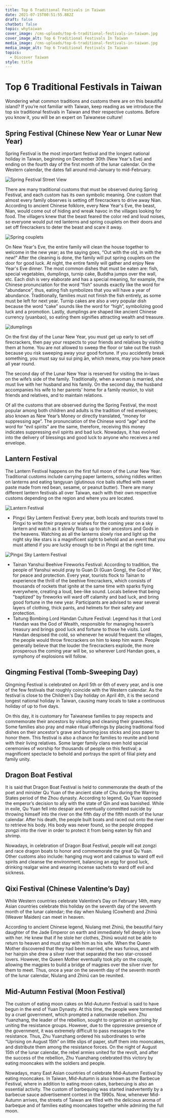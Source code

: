 ```yaml
---
title: Top 6 Traditional Festivals in Taiwan
date: 2021-07-15T00:51:55.882Z
draft: false
chatbot: false
topic: whytaiwan
cover_image: /cms-uploads/top-6-traditional-festivals-in-taiwan.jpg
cover_image_alt: Top 6 Traditional Festivals In Taiwan
media_image: /cms-uploads/top-6-traditional-festivals-in-taiwan.jpg
media_image_alt: Top 6 Traditional Festivals In Taiwan
topics:
  - Discover Taiwan
style: title
---
```

# Top 6 Traditional Festivals in Taiwan

Wondering what common traditions and customs there are on this beautiful island? If you’re not familiar with Taiwan, keep reading as we introduce the top six traditional festivals in Taiwan and their respective customs. Before you know it, you will be an expert on Taiwanese culture!

## Spring Festival (Chinese New Year or Lunar New Year)

Spring Festival is the most important festival and the longest national holiday in Taiwan, beginning on December 30th (New Year's Eve) and ending on the fourth day of the first month of the lunar calendar. On the Western calendar, the dates fall around mid-January to mid-February.  

![Spring Festival  Street View](/cms-uploads/spring-festival.jpg)

There are many traditional customs that must be observed during Spring Festival, and each custom has its own symbolic meaning. One custom that almost every family observes is setting off firecrackers to drive away Nian. According to ancient Chinese folklore, every New Year's Eve, the beast, Nian, would come out of hiding and wreak havoc in the villages looking for food. The villagers knew that the beast feared the color red and loud noises, so everyone would put red lanterns and spring couplets on their doors and set off firecrackers to deter the beast and scare it away.

![Spring couplets](/cms-uploads/spring-couplets.jpg)

On New Year's Eve, the entire family will clean the house together to welcome in the new year; as the saying goes, “Out with the old, in with the new!” After the cleaning is done, the family will put spring couplets on the door for good luck. At night, the entire family will gather and enjoy New Year's Eve dinner. The most common dishes that must be eaten are: fish, special vegetables, dumplings, turnip cake, Buddha jumps over the wall, etc. Each dish is very elaborate and has a special meaning, for example, the Chinese pronunciation for the word “fish” sounds exactly like the word for “abundance”, thus, eating fish symbolizes that you will have a year of abundance. Traditionally, families must not finish the fish entirely, as some must be left for next year. Turnip cakes are also a very popular dish because the word “cake” sounds like the word for “high”, symbolizing good luck and a promotion. Lastly, dumplings are shaped like ancient Chinese currency (yuanbao), so eating them signifies attracting wealth and treasure. 

![dumplings](/cms-uploads/dumplings.jpg)

On the first day of the Lunar New Year, you must get up early to set off firecrackers, then pay your respects to your friends and relatives by visiting them at home. You are not allowed to sweep the floor or take out the trash because you risk sweeping away your good fortune. If you accidently break something, you must say suì suì píng ān, which means, may you have peace all year round.

The second day of the Lunar New Year is reserved for visiting the in-laws on the wife’s side of the family. Traditionally, when a woman is married, she must live with her husband and his family. On the second day, the husband accompanies his wife to her parents' home for a family reunion, to visit friends and relatives, and to maintain relations.

Of all the customs that are observed during the Spring Festival, the most popular among both children and adults is the tradition of red envelopes; also known as New Year’s Money or directly translated, “money for suppressing age”. The pronunciation of the Chinese word “age” and the word for “evil spirits” are the same, therefore, receiving this money indicates suppressing evil spirits and bad luck. Nowadays, it has evolved into the delivery of blessings and good luck to anyone who receives a red envelope.

## Lantern Festival

The Lantern Festival happens on the first full moon of the Lunar New Year. Traditional customs include carrying paper lanterns, solving riddles written on lanterns and eating tangyuan (glutinous rice balls stuffed with sweet paste made from red bean, sesame, or peanut butter). There are many different lantern festivals all over Taiwan, each with their own respective customs depending on the region and where you are located. 

![Lantern Festival](/cms-uploads/celebration-chinese-lantern-festival.jpg)

* Pingxi Sky Lantern Festival: Every year, both locals and tourists travel to Pingxi to write their prayers or wishes for the coming year on a sky lantern and watch as it slowly floats up to their ancestors and Gods in the heavens. Watching as all the lanterns slowly rise and light up the night sky like stars is a magnificent sight to behold and an event that you must attend if you are lucky enough to be in Pingxi at the right time. 

![Pingxi Sky Lantern Festival](/cms-uploads/pingxi-sky-lantern-festival.jpg "From New Taipei City Government")

* Tainan Yanshui Beehive Fireworks Festival: According to tradition, the people of Yanshui would pray to Guan Di (Guan Gong), the God of War, for peace and protection. Every year, tourists flock to Tainan to experience the thrill of the beehive firecrackers, which consists of thousands of rockets that ignite at the same time with sparks flying everywhere, creating a loud, bee-like sound. Locals believe that being "baptized” by fireworks will ward off calamity and bad luck, and bring good fortune in the new year. Participants are advised to wear several layers of clothing, thick pants, and helmets for their safety and protection.
* Taitung Bombing Lord Handan Culture Festival: Legend has it that Lord Handan was the God of Wealth, responsible for managing heaven’s treasury and brings good luck and fortune to those he visits. Lord Handan despised the cold, so whenever he would frequent the villages, the people would throw firecrackers on him to keep him warm. People generally believe that the louder the firecrackers explode, the more prosperous the coming year will be, so wherever Lord Handan goes, a symphony of explosions will follow. 

## Qingming Festival (Tomb-Sweeping Day)

Qingming Festival is celebrated on April 5th or 6th of every year, and is one of the few festivals that roughly coincide with the Western calendar. As the festival is close to the Children's Day holiday on April 4th, it is the second longest national holiday in Taiwan, causing many locals to take a continuous holiday of up to five days.

On this day, it is customary for Taiwanese families to pay respects and commemorate their ancestors by visiting and cleaning their gravesites. Some families also pray and make ritual offerings by placing traditional food dishes on their ancestor’s grave and burning joss sticks and joss paper to honor them. This festival is also a chance for families to reunite and bond with their living relatives. Some larger family clans even hold special ceremonies of worship for thousands of people on this festival; a magnificent spectacle to behold and portrays the spirit of filial piety and family unity.

## Dragon Boat Festival

It is said that Dragon Boat Festival is held to commemorate the death of the poet and minister Qu Yuan of the ancient state of Chu during the Warring States period of the Zhou dynasty. According to legend, Qu Yuan opposed the emperor’s decision to ally with the state of Qin and was banished. While in exile, Qu Yuan fell into despair and eventually committed suicide by throwing himself into the river on the fifth day of the fifth month of the lunar calendar. After his death, the people built boats and raced out onto the river to retrieve his body. His body was never found, so the people dropped zongzi into the river in order to protect it from being eaten by fish and shrimp. 

Nowadays, in celebration of Dragon Boat Festival, people will eat zongzi and race dragon boats to honor and commemorate the great Qu Yuan. Other customs also include: hanging mug wort and calamus to ward off evil spirits and cleanse the environment, balancing an egg for good luck, drinking realgar wine and wearing incense sachets to ward off evil and sickness.

## Qixi Festival (Chinese Valentine’s Day)

While Western countries celebrate Valentine’s Day on February 14th, many Asian countries celebrate this holiday on the seventh day of the seventh month of the lunar calendar; the day when Niulang (Cowherd) and Zhinü (Weaver Maiden) can meet in heaven. 

According to ancient Chinese legend, Niulang met Zhinü, the beautiful fairy daughter of the Jade Emperor on earth and immediately fell deeply in love with her. He knew that if he stole her clothes, Zhinü would not be able to return to heaven and must stay with him as his wife. When the Queen Mother discovered that they had been married, she was furious, and with her hairpin she drew a silver river that separated the two star-crossed lovers. However, the Queen Mother eventually took pity on the couple, allowing the magpies to build a bridge of magpies over the silver river for them to meet. Thus, once a year on the seventh day of the seventh month of the lunar calendar, Niulang and Zhinü can be reunited. 

## Mid-Autumn Festival (Moon Festival)

The custom of eating moon cakes on Mid-Autumn Festival is said to have begun in the end of Yuan Dynasty. At this time, the people were tormented by a cruel government, which prompted a nationwide rebellion. Zhu Yuanzhang, the leader of the rebellion, sought to organize an uprising by uniting the resistance groups. However, due to the oppressive presence of the government, it was extremely difficult to pass messages to the resistance. Thus, Zhu Yuanzhang ordered his subordinates to write “Uprising on August 15th” on little slips of paper, stuff them into mooncakes, and distribute them among the resistance forces. On the night of August 15th of the lunar calendar, the rebel armies united for the revolt, and after the success of the rebellion, Zhu Yuanzhang celebrated this victory by eating mooncakes with the soldiers and people. 

Nowadays, many East Asian countries of celebrate Mid-Autumn Festival by eating mooncakes. In Taiwan, Mid-Autumn is also known as the Barbecue Festival, where in addition to eating moon cakes, barbecuing is also an essential activity. The custom of barbequing was started inadvertently by a barbecue sauce advertisement contest in the 1990s. Now, whenever Mid-Autumn arrives, the streets of Taiwan are filled with the delicious aroma of barbeque and of families eating mooncakes together while admiring the full moon.